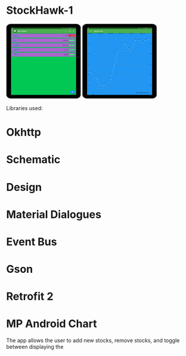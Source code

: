 # StockHawk-1
   

<img src="main screen.png" width="200" height="200">
<img src="detail screen.png" width="200" height="200">

Libraries used:
# Okhttp
# Schematic
# Design
# Material Dialogues
# Event Bus
# Gson
# Retrofit 2
# MP Android Chart

The app allows the user to add new stocks, remove stocks, and toggle between displaying the 
